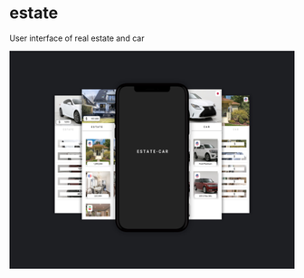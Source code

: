 # estate

<html>
<body>

  <h> User interface of real estate and car </h>

<img src="https://github.com/abolfazlzareikma/estate_car/blob/main/car-estate.jpg">
</body>
</html>
